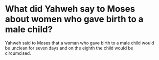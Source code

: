 # What did Yahweh say to Moses about women who gave birth to a male child?

Yahweh said to Moses that a woman who gave birth to a male child would be unclean for seven days and on the eighth the child would be circumcised.
